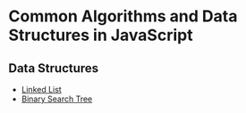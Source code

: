 # Common Algorithms and Data Structures in JavaScript

## Data Structures

* [Linked List](data-structures/linked-list)
* [Binary Search Tree](data-structures/bst)

